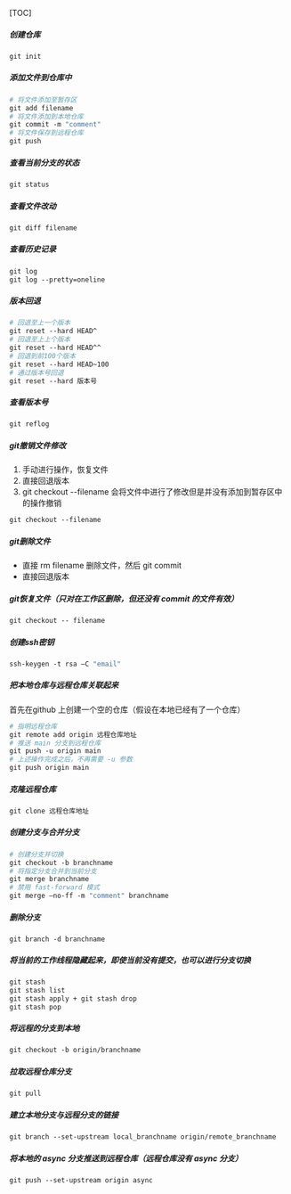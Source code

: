 [TOC]

##### 创建仓库

```makefile
git init
```

##### 添加文件到仓库中

```makefile
# 将文件添加至暂存区
git add filename
# 将文件添加到本地仓库
git commit -m "comment"
# 将文件保存到远程仓库
git push
```

##### 查看当前分支的状态

```makefile
git status
```

##### 查看文件改动

```makefile
git diff filename
```

##### 查看历史记录

```makefile
git log
git log --pretty=oneline
```

##### 版本回退

```makefile
# 回退至上一个版本
git reset --hard HEAD^
# 回退至上上个版本
git reset --hard HEAD^^
# 回退到前100个版本
git reset --hard HEAD~100
# 通过版本号回退
git reset --hard 版本号
```

##### 查看版本号

```makefile
git reflog
```

##### git撤销文件修改

1. 手动进行操作，恢复文件
2. 直接回退版本
3. git checkout --filename 会将文件中进行了修改但是并没有添加到暂存区中的操作撤销

```makefile
git checkout --filename
```

##### git删除文件

- 直接 rm filename 删除文件，然后 git commit
- 直接回退版本

##### git恢复文件（只对在工作区删除，但还没有 commit 的文件有效）

```makefile
git checkout -- filename
```

##### 创建ssh密钥

```makefile
ssh-keygen -t rsa –C "email"
```

##### 把本地仓库与远程仓库关联起来

首先在github 上创建一个空的仓库（假设在本地已经有了一个仓库）

```makefile
# 指明远程仓库
git remote add origin 远程仓库地址
# 推送 main 分支到远程仓库
git push -u origin main
# 上述操作完成之后，不再需要 -u 参数
git push origin main
```

##### 克隆远程仓库

```makefile
git clone 远程仓库地址
```

##### 创建分支与合并分支

```makefile
# 创建分支并切换
git checkout -b branchname
# 将指定分支合并到当前分支
git merge branchname
# 禁用 fast-forward 模式
git merge –no-ff -m "comment" branchname
```

##### 删除分支

```
git branch -d branchname
```

##### 将当前的工作线程隐藏起来，即使当前没有提交，也可以进行分支切换

```makefile
git stash
git stash list
git stash apply + git stash drop
git stash pop
```

##### 将远程的分支到本地

```makefile
git checkout -b origin/branchname
```

##### 拉取远程仓库分支

```makefile
git pull
```

##### 建立本地分支与远程分支的链接

```makefile
git branch --set-upstream local_branchname origin/remote_branchname
```

##### 将本地的 async 分支推送到远程仓库（远程仓库没有 async 分支）

```makefile
git push --set-upstream origin async
```

